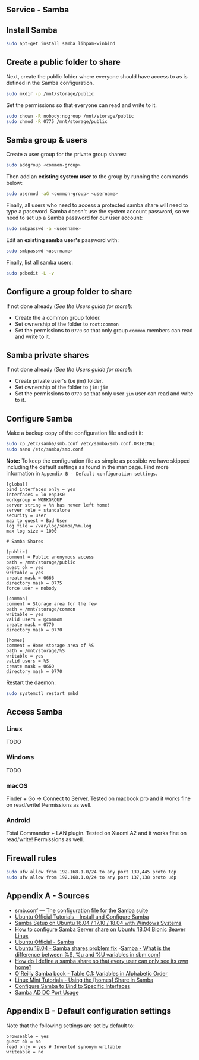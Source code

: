 ## Service - Samba

## Install Samba
```bash
sudo apt-get install samba libpam-winbind
```

## Create a public folder to share
Next, create the public folder where everyone should have access to as is defined in the Samba configuration.
```bash
sudo mkdir -p /mnt/storage/public
```
Set the permissions so that everyone can read and write to it.
```bash
sudo chown -R nobody:nogroup /mnt/storage/public
sudo chmod -R 0775 /mnt/storage/public
```

## Samba group & users
Create a user group for the private group shares:
```bash
sudo addgroup <common-group>
```
Then add an **existing system user** to the group by running the commands below:
```bash
sudo usermod -aG <common-group> <username>
```
Finally, all users who need to access a protected samba share will need to type a password. Samba doesn't use the system account password, so we need to set up a Samba password for our user account:
```bash
sudo smbpasswd -a <username>
```
Edit an **existing samba user's** password with:
```bash
sudo smbpasswd <username>
```
Finally, list all samba users:
```bash
sudo pdbedit -L -v
```

## Configure a group folder to share
If not done already (_See the Users guide for more!_): 
- Create the a common group folder.
- Set ownership of the folder to `root:common`
- Set the permissions to `0770` so that only group `common` members can read and write to it.

## Samba private shares
If not done already (_See the Users guide for more!_): 
- Create private user's (i.e jim) folder.
- Set ownership of the folder to `jim:jim`
- Set the permissions to `0770` so that only user `jim` user can read and write to it.

## Configure Samba
Make a backup copy of the configuration file and edit it:
```bash
sudo cp /etc/samba/smb.conf /etc/samba/smb.conf.ORIGINAL
sudo nano /etc/samba/smb.conf
```
**Note:** To keep the configuration file as simple as possible we have skipped including the default settings as found in the man page. Find more information in `Appendix B - Default configuration settings`.
```
[global]
bind interfaces only = yes
interfaces = lo enp3s0
workgroup = WORKGROUP
server string = %h has never left home!
server role = standalone
security = user
map to guest = Bad User
log file = /var/log/samba/%m.log
max log size = 1000

# Samba Shares

[public]
comment = Public anonymous access
path = /mnt/storage/public
guest ok = yes
writable = yes
create mask = 0666
directory mask = 0775
force user = nobody

[common]
comment = Storage area for the few
path = /mnt/storage/common
writable = yes
valid users = @commom
create mask = 0770
directory mask = 0770

[homes]
comment = Home storage area of %S
path = /mnt/storage/%S
writable = yes
valid users = %S
create mask = 0660
directory mask = 0770
```
Restart the daemon:
```bash
sudo systemctl restart smbd
```

## Access Samba

### Linux
TODO

### Windows
TODO

### macOS
Finder + Go -> Connect to Server.
Tested on macbook pro and it works fine on read/write!
Permissions as well.

### Android
Total Commander + LAN plugin.
Tested on Xiaomi A2 and it works fine on read/write!
Permissions as well.

## Firewall rules
```bash
sudo ufw allow from 192.168.1.0/24 to any port 139,445 proto tcp
sudo ufw allow from 192.168.1.0/24 to any port 137,138 proto udp
```

## Appendix A - Sources
- [smb.conf — The configuration file for the Samba suite](https://www.samba.org/samba/docs/current/man-html/smb.conf.5.html)
- [Ubuntu Official Tutorials - Install and Configure Samba](https://tutorials.ubuntu.com/tutorial/install-and-configure-samba)
- [Samba Setup on Ubuntu 16.04 / 17.10 / 18.04 with Windows Systems](https://websiteforstudents.com/samba-setup-on-ubuntu-16-04-17-10-18-04-with-windows-systems/)
- [How to configure Samba Server share on Ubuntu 18.04 Bionic Beaver Linux](https://linuxconfig.org/how-to-configure-samba-server-share-on-ubuntu-18-04-bionic-beaver-linux)
- [Ubuntu Official - Samba](https://help.ubuntu.com/lts/serverguide/samba.html.en)
- [Ubuntu 18.04 - Samba shares problem fix](https://www.dedoimedo.com/computers/ubuntu-beaver-samba-shares.html)
-[Samba - What is the difference between %S, %u and %U variables in sbm.comf](https://lists.samba.org/archive/samba/2012-November/169927.html)
- [How do I define a samba share so that every user can only see its own home?](https://unix.stackexchange.com/questions/36853/how-do-i-define-a-samba-share-so-that-every-user-can-only-see-its-own-home)
- [O'Reilly Samba book - Table C.1: Variables in Alphabetic Order](https://www.oreilly.com/openbook/samba/book/appc_01.html#appc-88529)
- [Linux Mint Tutorials - Using the \[homes\] Share in Samba](https://forums.linuxmint.com/viewtopic.php?f=42&t=77063&sid=464f3d114dc81a360b841436997d9edc)
- [Configure Samba to Bind to Specific Interfaces](https://wiki.samba.org/index.php/Configure_Samba_to_Bind_to_Specific_Interfaces)
- [Samba AD DC Port Usage](https://wiki.samba.org/index.php/Samba_AD_DC_Port_Usage)

## Appendix B - Default configuration settings
Note that the following settings are set by default to:
```
browseable = yes
guest ok = no
read only = yes # Inverted synonym writable
writeable = no
```
